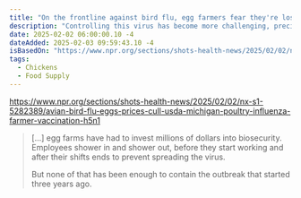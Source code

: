 ```yaml
---
title: "On the frontline against bird flu, egg farmers fear they're losing the battle"
description: "Controlling this virus has become more challenging, precisely because it's so entrenched in the global environment, spilling into mammals such as dairy cows, and affecting 147 million birds in commercial and backyard flocks in the US."
date: 2025-02-02 06:00:00.10 -4
dateAdded: 2025-02-03 09:59:43.10 -4
isBasedOn: "https://www.npr.org/sections/shots-health-news/2025/02/02/nx-s1-5282389/avian-bird-flu-eggs-prices-cull-usda-michigan-poultry-influenza-farmer-vaccination-h5n1"
tags:
  - Chickens
  - Food Supply
---
```


https://www.npr.org/sections/shots-health-news/2025/02/02/nx-s1-5282389/avian-bird-flu-eggs-prices-cull-usda-michigan-poultry-influenza-farmer-vaccination-h5n1

> [...] egg farms have had to invest millions of dollars into biosecurity. Employees shower in and shower out, before they start working and after their shifts ends to prevent spreading the virus.
>
> But none of that has been enough to contain the outbreak that started three years ago.
